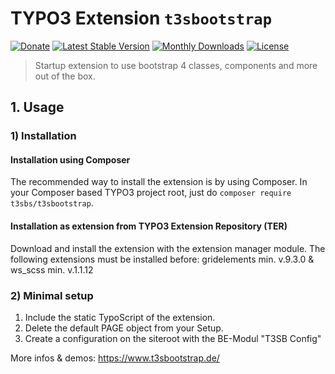 # TYPO3 Extension ``t3sbootstrap``

[![Donate](https://img.shields.io/badge/Donate-PayPal-green.svg)](https://www.paypal.me/t3sbootstrap)
[![Latest Stable Version](https://poser.pugx.org/t3sbs/t3sbootstrap/v/stable)](https://packagist.org/packages/t3sbs/t3sbootstrap)
[![Monthly Downloads](https://poser.pugx.org/t3sbs/t3sbootstrap/d/monthly)](https://packagist.org/packages/t3sbs/t3sbootstrap)
[![License](https://poser.pugx.org/t3sbs/t3sbootstrap/license)](https://packagist.org/packages/t3sbs/t3sbootstrap)

> Startup extension to use bootstrap 4 classes, components and more out of the box.

## 1. Usage


### 1) Installation

#### Installation using Composer

The recommended way to install the extension is by using Composer. In your Composer based TYPO3 project root, just do `composer require t3sbs/t3sbootstrap`. 

#### Installation as extension from TYPO3 Extension Repository (TER)

Download and install the extension with the extension manager module.
The following extensions must be installed before: gridelements min. v.9.3.0 & ws_scss min. v.1.1.12

### 2) Minimal setup

1) Include the static TypoScript of the extension.
2) Delete the default PAGE object from your Setup.
3) Create a configuration on the siteroot with the BE-Modul "T3SB Config"

More infos & demos: https://www.t3sbootstrap.de/
